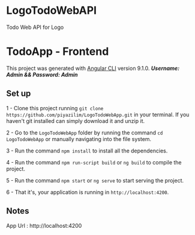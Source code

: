 # LogoTodoWebAPI
Todo Web API for Logo

# TodoApp - Frontend

This project was generated with [Angular CLI](https://github.com/angular/angular-cli) version 9.1.0.
**_Username: Admin && Password: Admin_**


## Set up

1 - Clone this project running `git clone https://github.com/piyazilim/LogoTodoWebApp.git` in your terminal. If you haven't git installed can simply download it and unzip it.

2 - Go to the `LogoTodoWebApp` folder by running the command `cd LogoTodoWebApp` or manually navigating into the file system.

3 - Run the command `npm install` to install all the dependencies.

4 - Run the command `npm run-script build` or `ng build` to compile the project.

5 - Run the command `npm start` or `ng serve` to start serving the project.

6 - That it's, your application is running in `http://localhost:4200`.


## Notes
App Url : http://localhost:4200





